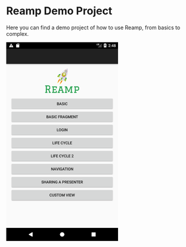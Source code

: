 # Reamp Demo Project

Here you can find a demo project of how to use Reamp, from basics to complex.

<img src="img/demo.png" width="300"/>
